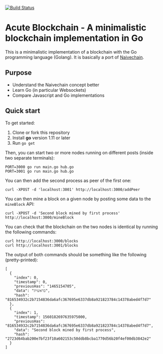 [![Build Status](https://travis-ci.org/guidoman/acute-blockchain.png)](https://travis-ci.org/guidoman/acute-blockchain)

# Acute Blockchain - A minimalistic blockchain implementation in Go

This is a minimalistic implementation of a blockchain with the Go programming language (Golang). It is basically a port of [Naivechain](https://github.com/lhartikk/naivechain).

## Purpose
* Understand the Naivechain concept better
* Learn Go (in particular Websockets)
* Compare Javascript and Go implementations

## Quick start

To get started:
1. Clone or fork this repository
2. Install **go** version 1.11 or later
3. Run `go get`

Then, you can start two or more nodes running on different posts (inside two separate terminals):

```
PORT=3000 go run main.go hub.go
PORT=3001 go run main.go hub.go
```

You can then add the second process as peer of the first one:

```
curl -XPOST -d 'localhost:3001' http://localhost:3000/addPeer
```

You can then mine a block on a given node by posting some data to the `mineBlock` API:

```
curl -XPOST -d 'Second block mined by first process' http://localhost:3000/mineBlock
```

You can check that the blockchain on the two nodes is identical by running the following commands:

```
curl http://localhost:3000/blocks
curl http://localhost:3001/blocks
```

The output of both commands should be something like the following (pretty-printed):

```
[
  {
    "index": 0,
    "timestamp": 0,
    "previousHas": "1465154705",
    "data": "בראשית",
    "hash": "816534932c2b7154836da6afc367695e6337db8a921823784c14378abed4f7d7"
  },
  {
    "index": 1,
    "timestamp": 1560182697635975000,
    "previousHas": "816534932c2b7154836da6afc367695e6337db8a921823784c14378abed4f7d7",
    "data": "Second block mined by first process",
    "hash": "2723d64bab200e7bf23f10a602153c50ddb8bcba1770d56b20f4ef00db3842e2"
  }
]
```